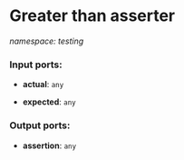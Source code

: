 # Greater than asserter

_namespace: testing_

### Input ports:

* __actual__: ` any `


* __expected__: ` any `

### Output ports:

* __assertion__: ` any `

